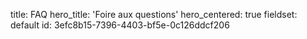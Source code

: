 title: FAQ
hero_title: 'Foire aux questions'
hero_centered: true
fieldset: default
id: 3efc8b15-7396-4403-bf5e-0c126ddcf206
